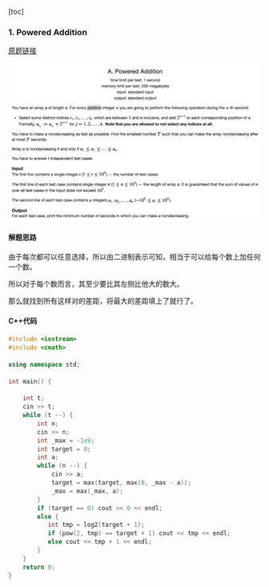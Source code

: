 [toc]

### 1.  Powered Addition

[原题链接](https://codeforces.com/problemset/problem/1338/A)

![image-20200914224956102](images/01.png)

#### 解题思路

由于每次都可以任意选择，所以由二进制表示可知，相当于可以给每个数上加任何一个数。

所以对于每个数而言，其至少要比其左侧比他大的数大。

那么就找到所有这样对的差距，将最大的差距填上了就行了。

#### C++代码

```c++
#include <iostream>
#include <cmath>

using namespace std;

int main() {

    int t;
    cin >> t;
    while (t --) {
        int n;
        cin >> n;
        int _max = -1e9;
        int target = 0;
        int a;
        while (n --) {
            cin >> a;
            target = max(target, max(0, _max - a));
            _max = max(_max, a);
        }
        if (target == 0) cout << 0 << endl;
        else {
           int tmp = log2(target + 1);
           if (pow(2, tmp) == target + 1) cout << tmp << endl;
           else cout << tmp + 1 << endl;
        }
    }
    return 0;
}
```


